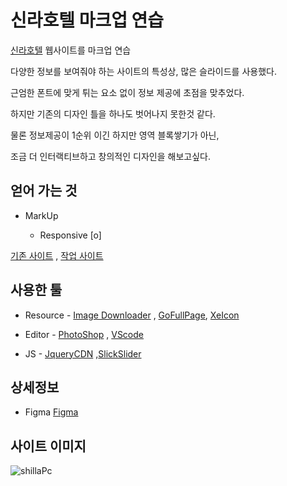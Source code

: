 #  신라호텔 마크업 연습

  

[신라호텔](https://www.shillahotels.com/) 웹사이트를 마크업 연습

  

다양한 정보를 보여줘야 하는 사이트의 특성상, 많은 슬라이드를 사용했다. 

근엄한 폰트에 맞게 튀는 요소 없이 정보 제공에 초점을 맞추었다. 

하지만 기존의 디자인 틀을 하나도 벗어나지 못한것 같다.

물론 정보제공이 1순위 이긴 하지만 영역 블록쌓기가 아닌, 

조금 더 인터랙티브하고 창의적인 디자인을 해보고싶다.

  

##  얻어 가는 것

  

- MarkUp

	- Responsive [o]

[기존 사이트](https://www.shillahotels.com/) , [작업 사이트](https://lothlorien91.cafe24.com/shilla/index.html)

  
  

##  사용한 툴

  

- Resource - [Image Downloader](https://chrome.google.com/webstore/detail/imagedownloader/cnpniohnfphhjihaiiggeabnkjhpaldj?hl=ko) , [GoFullPage](https://chrome.google.com/webstore/detail/gofullpage-full-page-scre/fdpohaocaechififmbbbbbknoalclacl?hl=ko), [XeIcon](https://xpressengine.github.io/XEIcon/library-2.3.3.html)

  

- Editor - [PhotoShop](https://www.adobe.com/kr/) , [VScode](https://code.visualstudio.com/)

  

- JS - [JqueryCDN](https://code.jquery.com/jquery-3.5.1.min.js) ,[SlickSlider](https://kenwheeler.github.io/slick/)

##  상세정보
- Figma [Figma](https://www.figma.com/file/VfxhccQfbG2aVegcaS7Yxt/Shilla?node-id=0%3A1&t=Ml5aJL2ch4NlSQgB-1)
    

##  사이트 이미지

  

![shillaPc](https://user-images.githubusercontent.com/49547410/226171427-0775b215-fdc5-4493-986b-a07e00f3e02b.png)

